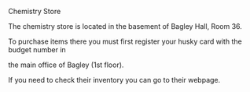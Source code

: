 Chemistry Store



The chemistry store is located in the basement of Bagley Hall, Room 36.



To purchase items there you must first register your husky card with the budget number in 



the main office of Bagley (1st floor). 



If you need to check their inventory you can go to their webpage.
